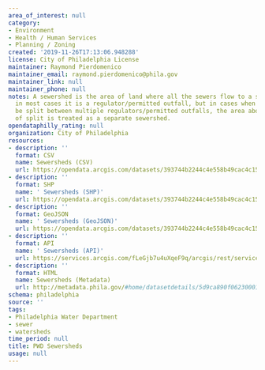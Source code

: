 ```yaml
---
area_of_interest: null
category:
- Environment
- Health / Human Services
- Planning / Zoning
created: '2019-11-26T17:13:06.948288'
license: City of Philadelphia License
maintainer: Raymond Pierdomenico
maintainer_email: raymond.pierdomenico@phila.gov
maintainer_link: null
maintainer_phone: null
notes: A sewershed is the area of land where all the sewers flow to a single end point,
  in most cases it is a regulator/permitted outfall, but in cases when the flow can
  be split between multiple regulators/permitted outfalls, the area above the point
  of split is treated as a separate sewershed.
opendataphilly_rating: null
organization: City of Philadelphia
resources:
- description: ''
  format: CSV
  name: Sewersheds (CSV)
  url: https://opendata.arcgis.com/datasets/393744b2244c4e558b49cac4c156a417_0.csv
- description: ''
  format: SHP
  name: ' Sewersheds (SHP)'
  url: https://opendata.arcgis.com/datasets/393744b2244c4e558b49cac4c156a417_0.zip
- description: ''
  format: GeoJSON
  name: ' Sewersheds (GeoJSON)'
  url: https://opendata.arcgis.com/datasets/393744b2244c4e558b49cac4c156a417_0.geojson
- description: ''
  format: API
  name: ' Sewersheds (API)'
  url: https://services.arcgis.com/fLeGjb7u4uXqeF9q/arcgis/rest/services/Sewersheds/FeatureServer/0/query?outFields=*&where=1%3D1
- description: ''
  format: HTML
  name: Sewersheds (Metadata)
  url: http://metadata.phila.gov/#home/datasetdetails/5d9ca890f062300010d99a25/representationdetails/5d9ca890f062300010d99a29/
schema: philadelphia
source: ''
tags:
- Philadelphia Water Department
- sewer
- watersheds
time_period: null
title: PWD Sewersheds
usage: null
---
```

